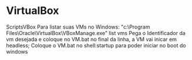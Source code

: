 # VirtualBox
ScriptsVBox
Para listar suas VMs no Windows: "c:\Program Files\Oracle\VirtualBox\VBoxManage.exe" list vms 
Pega o Identificador da vm desejada e coloque no VM.bat no final da linha, a VM vai inicar em headless; 
Coloque o VM.bat no shell:startup para poder iniciar no boot do windows  
